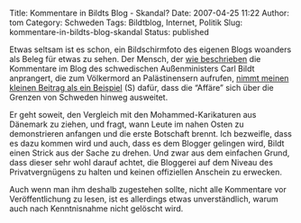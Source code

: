Title: Kommentare in Bildts Blog - Skandal?
Date: 2007-04-25 11:22
Author: tom
Category: Schweden
Tags: Bildtblog, Internet, Politik
Slug: kommentare-in-bildts-blog-skandal
Status: published

Etwas seltsam ist es schon, ein Bildschirmfoto des eigenen Blogs
woanders als Beleg für etwas zu sehen. Der Mensch, der [wie
beschrieben](http://www.fiket.de/2007/04/22/volksverhetzung-auf-carl-bildts-blog/)
die Kommentare im Blog des schwedischen Außenministers Carl Bildt
anprangert, die zum Völkermord an Palästinensern aufrufen, [nimmt meinen
kleinen Beitrag als ein
Beispiel](http://www.jinge.se/index.php/allmnt/carl-bildt-skapar-sveriges-muhammedteckningar.htm)
(S) dafür, dass die “Affäre” sich über die Grenzen von Schweden hinweg
ausweitet.

Er geht soweit, den Vergleich mit den Mohammed-Karikaturen aus Dänemark
zu ziehen, und fragt, wann Leute im nahen Osten zu demonstrieren
anfangen und die erste Botschaft brennt. Ich bezweifle, dass es dazu
kommen wird und auch, dass es dem Blogger gelingen wird, Bildt einen
Strick aus der Sache zu drehen. Und zwar aus dem einfachen Grund, dass
dieser sehr wohl darauf achtet, die Bloggerei auf dem Niveau des
Privatvergnügens zu halten und keinen offiziellen Anschein zu erwecken.

Auch wenn man ihm deshalb zugestehen sollte, nicht alle Kommentare vor
Veröffentlichung zu lesen, ist es allerdings etwas unverständlich, warum
auch nach Kenntnisnahme nicht gelöscht wird.

